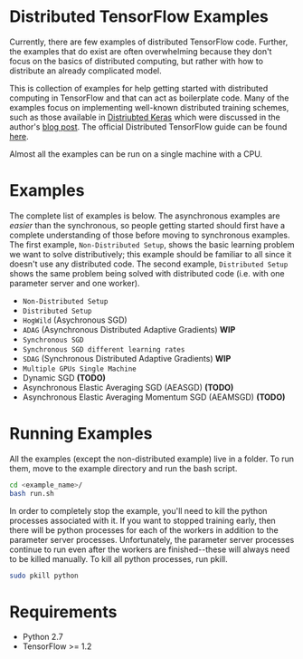 # Distributed TensorFlow Examples
Currently, there are few examples of distributed TensorFlow code.  Further, the examples that do exist are often overwhelming because they don't focus on the basics of distributed computing, but rather with how to distribute an already complicated model.

This is collection of examples for help getting started with distributed computing in TensorFlow and that can act as boilerplate code.  Many of the examples focus on implementing well-known distributed training schemes, such as those available in [Distriubted Keras](https://github.com/cerndb/dist-keras) which were discussed in the author's [blog post](http://joerihermans.com/ramblings/distributed-deep-learning-part-1-an-introduction/).  The official Distributed TensorFlow guide can be found [here]( https://www.tensorflow.org/deploy/distributed).  

Almost all the examples can be run on a single machine with a CPU. 


# Examples

The complete list of examples is below.  The asynchronous examples are *easier* than the synchronous, so people getting started should first have a complete understanding of those before moving to synchronous examples.  The first example, `Non-Distributed Setup`, shows the basic learning problem we want to solve distributively; this example should be familiar to all since it doesn't use any distributed code.  The second example, `Distributed Setup` shows the same problem being solved with distributed code (i.e. with one parameter server and one worker). 

* `Non-Distributed Setup`
* `Distributed Setup`
* `HogWild` (Asychronous SGD)
* `ADAG` (Asynchronous Distributed Adaptive Gradients) **WIP**
* `Synchronous SGD`
* `Synchronous SGD different learning rates`
* `SDAG` (Synchronous Distributed Adaptive Gradients) **WIP**
* `Multiple GPUs Single Machine`
* Dynamic SGD **(TODO)**
* Asynchronous Elastic Averaging SGD (AEASGD) **(TODO)**
* Asynchronous Elastic Averaging Momentum SGD (AEAMSGD) **(TODO)**

# Running Examples
All the examples (except the non-distributed example) live in a folder.  To run them, move to the example directory and run the bash script.

```bash
cd <example_name>/
bash run.sh
``` 

In order to completely stop the example, you'll need to kill the python processes associated with it.  If you want to stopped training early, then there will be python processes for each of the workers in addition to the parameter server processes.  Unfortunately, the parameter server processes continue to run even after the workers are finished--these will always need to be killed manually.   To kill all python processes, run pkill.

```bash
sudo pkill python
```

# Requirements

* Python 2.7
* TensorFlow >= 1.2


